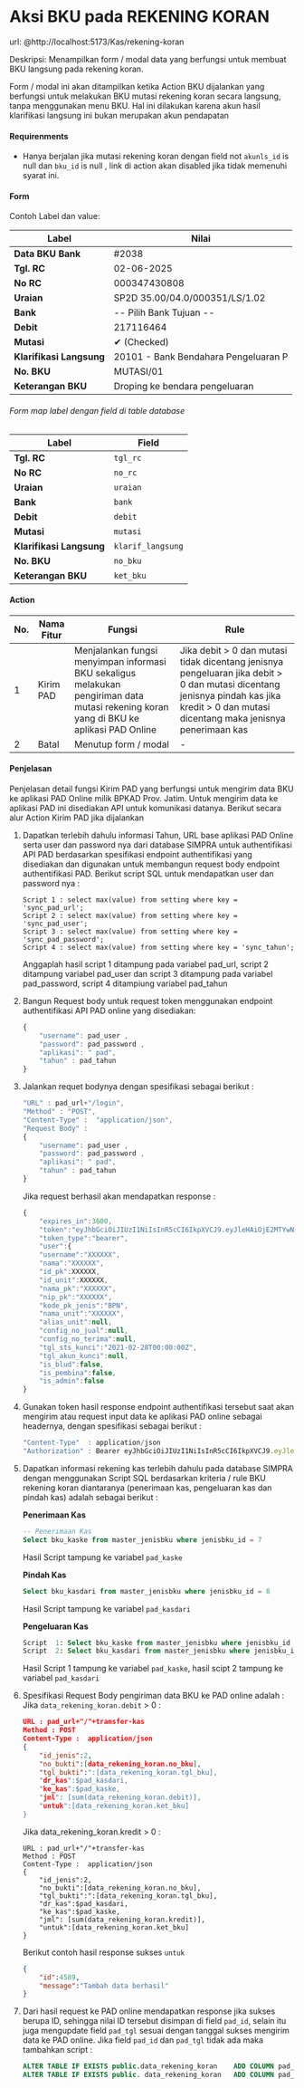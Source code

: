 # Aksi BKU pada REKENING KORAN

url: @http://localhost:5173/Kas/rekening-koran

Deskripsi:
Menampilkan form / modal data yang berfungsi untuk membuat BKU langsung pada rekening koran.

Form / modal ini akan ditampilkan ketika Action BKU dijalankan yang berfungsi untuk melakukan BKU mutasi rekening koran secara langsung, tanpa menggunakan menu BKU. Hal ini dilakukan karena akun hasil klarifikasi langsung ini bukan merupakan akun pendapatan

#### Requirenments
- Hanya berjalan jika mutasi rekening koran dengan field not `akunls_id` is null dan `bku_id` is null , link di action akan disabled jika tidak memenuhi syarat ini.

#### Form 
Contoh Label dan value:

| Label                    | Nilai                                |
| ------------------------ | ------------------------------------ |
| **Data BKU Bank**        | #2038                                |
| **Tgl. RC**              | 02-06-2025                           |
| **No RC**                | 000347430808                         |
| **Uraian**               | SP2D 35.00/04.0/000351/LS/1.02       |
| **Bank**                 | -- Pilih Bank Tujuan --              |
| **Debit**                | 217116464                            |
| **Mutasi**               | ✔ (Checked)                          |
| **Klarifikasi Langsung** | 20101 - Bank Bendahara Pengeluaran P |
| **No. BKU**              | MUTASI/01                            |
| **Keterangan BKU**       | Droping ke bendara pengeluaran       |

###### Form map label dengan field di table database
| Label                    | Field                                |
| ------------------------ | ------------------------------------ |
| **Tgl. RC**              | `tgl_rc`                             |
| **No RC**                | `no_rc`                              |
| **Uraian**               | `uraian`                             |
| **Bank**                 | `bank`                               |
| **Debit**                | `debit`                              |
| **Mutasi**               | `mutasi`                             |
| **Klarifikasi Langsung** | `klarif_langsung`               |
| **No. BKU**              | `no_bku`                             |
| **Keterangan BKU**       | `ket_bku`                     |



#### Action
| No. | Nama Fitur | Fungsi | Rule |
| --- | --- | --- | --- |
| 1 | Kirim PAD | Menjalankan fungsi menyimpan informasi BKU sekaligus melakukan pengiriman data mutasi rekening koran yang di BKU ke aplikasi PAD Online | Jika debit > 0 dan mutasi tidak dicentang jenisnya pengeluaran jika debit > 0 dan mutasi dicentang jenisnya pindah kas jika kredit > 0 dan mutasi dicentang maka jenisnya penerimaan kas |
| 2 | Batal | Menutup form / modal | - |

#### Penjelasan
Penjelasan detail fungsi Kirim PAD yang berfungsi untuk mengirim data BKU ke aplikasi PAD Online milik BPKAD Prov. Jatim. Untuk mengirim data ke aplikasi PAD ini disediakan API untuk komunikasi datanya. Berikut secara alur Action Kirim PAD jika dijalankan 

1. Dapatkan terlebih dahulu informasi Tahun, URL base aplikasi PAD Online serta user dan password nya dari database SIMPRA untuk authentifikasi API PAD berdasarkan spesifikasi endpoint authentifikasi yang disediakan dan digunakan untuk membangun request body endpoint authentifikasi PAD. Berikut script SQL untuk mendapatkan user dan password nya :

    ```
    Script 1 : select max(value) from setting where key = 'sync_pad_url';
    Script 2 : select max(value) from setting where key = 'sync_pad_user';
    Script 3 : select max(value) from setting where key = 'sync_pad_password';
    Script 4 : select max(value) from setting where key = 'sync_tahun';
    ```
    Anggaplah hasil script 1 ditampung pada variabel pad_url, script 2 ditampung variabel pad_user dan script 3 ditampung pada variabel pad_password, script 4 ditampiung variabel pad_tahun

2. Bangun Request body untuk request token menggunakan endpoint authentifikasi API PAD online yang disediakan:

    ```javascript
    {
        "username": pad_user ,
        "password": pad_password ,
        "aplikasi": " pad",
        "tahun" : pad_tahun
    }
    ```
    
3. Jalankan requet bodynya dengan spesifikasi sebagai berikut :
    ```javascript
    "URL" : pad_url+"/login",
    "Method" : "POST",
    "Content-Type" :  "application/json",
    "Request Body" :
    {
        "username": pad_user ,
        "password": pad_password ,
        "aplikasi": " pad",
        "tahun" : pad_tahun
    }
    ```
    Jika request berhasil akan mendapatkan response :

    ```javascript
    {
        "expires_in":3600,
        "token":"eyJhbGciOiJIUzI1NiIsInR5cCI6IkpXVCJ9.eyJleHAiOjE2MTYwNjA3MDMsInVzZXJuYW1lIjoib255IiwiaWRfcGsiOm51bGwsImlkX3VuaXQiOjIwNzMzMjAwMDAxLCJrb2RlX3BrX2plbmlzIjpudWxsfQ.zK6eOr79OBkOUdo3xqL9cIwYF5Bu3EYMUA_vdr9msiU",
        "token_type":"bearer",
        "user":{
        "username":"XXXXXX",
        "nama":"XXXXXX",
        "id_pk":XXXXXX,
        "id_unit":XXXXXX,
        "nama_pk":"XXXXXX",
        "nip_pk":"XXXXXX",
        "kode_pk_jenis":"BPN",
        "nama_unit":"XXXXXX",
        "alias_unit":null,
        "config_no_jual":null,
        "config_no_terima":null,
        "tgl_sts_kunci":"2021-02-28T00:00:00Z",
        "tgl_akun_kunci":null,
        "is_blud":false,
        "is_pembina":false,
        "is_admin":false
    }
    ```
4. Gunakan token hasil response endpoint authentifikasi tersebut saat akan mengirim atau request input data ke aplikasi PAD online sebagai headernya, dengan spesifikasi sebagai berikut :
    ```javascript
    "Content-Type"	: application/json
    "Authorization"	: Bearer eyJhbGciOiJIUzI1NiIsInR5cCI6IkpXVCJ9.eyJleHAiOjE2MTYwNjA3MDMsInVzZXJuYW1lIjoib255IiwiaWRfcGsiOm51bGwsImlkX3VuaXQiOjIwNzMzMjAwMDAxLCJrb2RlX3BrX2plbmlzIjpudWxsfQ.zK6eOr79OBkOUdo3xqL9cIwYF5Bu3EYMUA_vdr9msiU
    ```
5. Dapatkan informasi rekening kas terlebih dahulu pada database SIMPRA dengan menggunakan Script SQL berdasarkan kriteria / rule BKU rekening koran diantaranya (penerimaan kas, pengeluaran kas dan pindah kas) adalah sebagai berikut :

    **Penerimaan Kas**
    ```sql
    -- Penerimaan Kas 
    Select bku_kaske from master_jenisbku where jenisbku_id = 7
    ```
    Hasil Script tampung ke variabel `pad_kaske`

    **Pindah Kas**
    ```sql
    Select bku_kasdari from master_jenisbku where jenisbku_id = 8
    ```
    Hasil Script tampung ke variabel `pad_kasdari`

    **Pengeluaran Kas**
    ```sql
    Script  1: Select bku_kaske from master_jenisbku where jenisbku_id = 9
    Script  2: Select bku_kasdari from master_jenisbku where jenisbku_id = 9
    ```
   Hasil Script 1 tampung ke variabel `pad_kaske`, hasil scipt 2 tampung ke variabel `pad_kasdari`

6. Spesifikasi Request Body pengiriman data BKU ke PAD online adalah :
Jika `data_rekening_koran.debit` > 0 :
    ```json
    URL : pad_url+"/"+transfer-kas
    Method : POST
    Content-Type :  application/json
    {
        "id_jenis":2,
        "no_bukti":[data_rekening_koran.no_bku],
        "tgl_bukti":":[data_rekening_koran.tgl_bku],
        "dr_kas":$pad_kasdari,
        "ke_kas":$pad_kaske,
        "jml": [sum(data_rekening_koran.debit)],
        "untuk":[data_rekening_koran.ket_bku]
    }
    ```
    Jika data_rekening_koran.kredit > 0 :
    ```
    URL : pad_url+"/"+transfer-kas
    Method : POST
    Content-Type :  application/json
    {
        "id_jenis":2,
        "no_bukti":[data_rekening_koran.no_bku],
        "tgl_bukti":":[data_rekening_koran.tgl_bku],
        "dr_kas":$pad_kasdari,
        "ke_kas":$pad_kaske,
        "jml": [sum(data_rekening_koran.kredit)],
        "untuk":[data_rekening_koran.ket_bku]
    }
    ```
    Berikut contoh hasil response sukses `untuk`
    ```json
    {
        "id":4589,
        "message":"Tambah data berhasil"
    }
    ```

7. Dari hasil request ke PAD online mendapatkan response jika sukses berupa ID, sehingga nilai ID tersebut disimpan di field `pad_id`, selain itu juga mengupdate field `pad_tgl` sesuai dengan tanggal sukses mengirim data ke PAD online. Jika field `pad_id` dan `pad_tgl` tidak ada maka tambahkan script :
    ```sql
    ALTER TABLE IF EXISTS public.data_rekening_koran    ADD COLUMN pad_id integer;
    ALTER TABLE IF EXISTS public. data_rekening_koran   ADD COLUMN pad_tgl date;
    ```